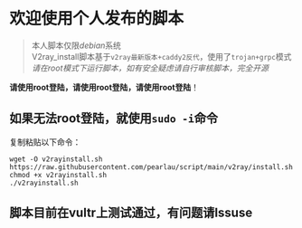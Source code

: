 # 欢迎使用个人发布的脚本  
> 本人脚本仅限*debian*系统  
> V2ray_install脚本基于`v2ray最新版本+caddy2反代`，使用了`trojan+grpc`模式  
> *请在root模式下运行脚本，如有安全疑虑请自行审核脚本，完全开源*  

**请使用root登陆，请使用root登陆，请使用root登陆**！  

## 如果无法root登陆，就使用`sudo -i`命令  
复制粘贴以下命令：
```
wget -O v2rayinstall.sh https://raw.githubusercontent.com/pearlau/script/main/v2ray/install.sh
chmod +x v2rayinstall.sh
./v2rayinstall.sh
```
## 脚本目前在vultr上测试通过，有问题请Issuse
